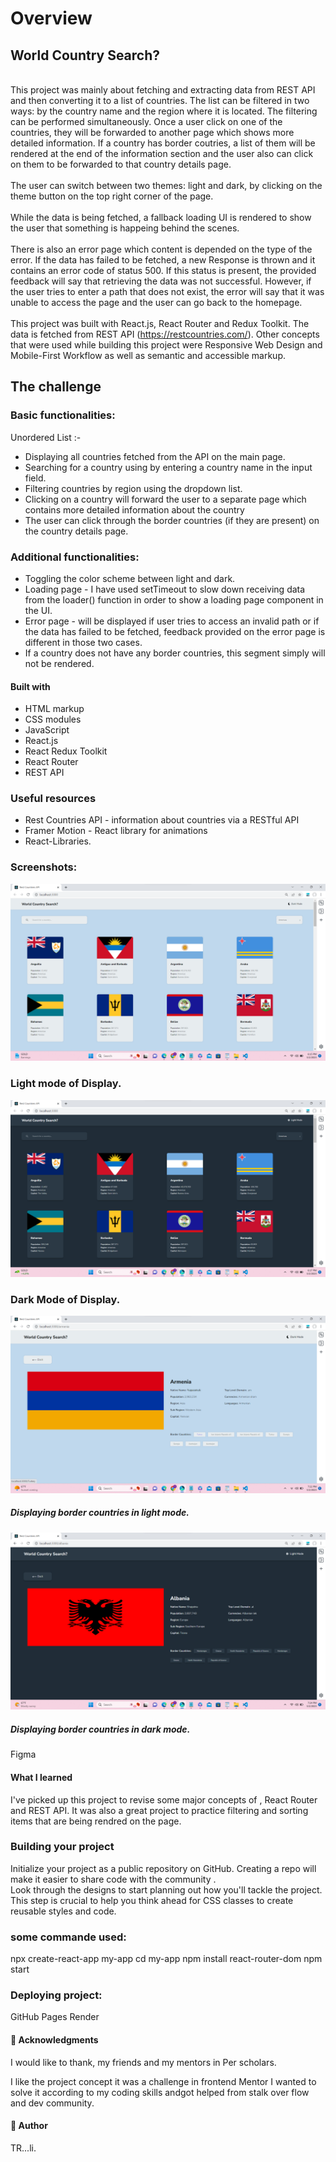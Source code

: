 # Overview
## World Country Search?

<br>This project was mainly about fetching and extracting data from REST API and then converting it to a list of countries. The list can be filtered in two ways: by the country name and the region where it is located. The filtering can be performed simultaneously. Once a user click on one of the countries, they will be forwarded to another page which shows more detailed information. If a country has border coutries, a list of them will be rendered at the end of the information section and the user also can click on them to be forwarded to that country details page.<br>
<br>The user can switch between two themes: light and dark, by clicking on the theme button on the top right corner of the page.<br>
<br>While the data is being fetched, a fallback loading UI is rendered to show the user that something is happeing behind the scenes.<br>
<br>There is also an error page which content is depended on the type of the error. If the data has failed to be fetched, a new Response is thrown and it contains an error code of status 500. If this status is present, the provided feedback will say that retrieving the data was not successful. However, if the user tries to enter a path that does not exist, the error will say that it was unable to access the page and the user can go back to the homepage.<br>
<br>This project was built with React.js, React Router and Redux Toolkit. The data is fetched from REST API (https://restcountries.com/). Other concepts that were used while building this project were Responsive Web Design and Mobile-First Workflow as well as semantic and accessible markup.<br>

## The challenge
### Basic functionalities:<br>
Unordered List :-

*   Displaying all countries fetched from the API on the main page.
*   Searching for a country using by entering a country name in the input field.
*   Filtering countries by region using the dropdown list.
*   Clicking on a country will forward the user to a separate page which contains more detailed     information about the country
* The user can click through the border countries (if they are present) on the country details page.

### Additional functionalities:<br>
* Toggling the color scheme between light and dark.
* Loading page - I have used setTimeout to slow down receiving data from the loader() function in order to show a loading page component in the UI.
*  Error page - will be displayed if user tries to access an invalid path or if the data has failed to be fetched, feedback provided on the error page is different in those two cases.
* If a country does not have any border countries, this segment simply will not be rendered.
#### Built with
*  HTML  markup
* CSS modules
* JavaScript
* React.js
* React Redux Toolkit
* React Router
* REST API
### Useful resources

* Rest Countries API - information about countries via a RESTful API
* Framer Motion - React library for animations
* React-Libraries.


### Screenshots:

![Alt](src/Images/csearch1.png)
### Light mode of Display.
![Alt](src/Images/csearch2.png)
### Dark Mode of Display.
![Alt](src/Images/csearch3.png)
##### Displaying border countries in light mode.
![Alt](src/Images/csearch4.png)
##### Displaying border countries in dark mode.
Figma
#### What I learned
I've picked up this project to revise some major concepts of , React Router and REST API. It was also a great project to practice filtering and sorting items that are being rendred on the page. 
### Building your project
Initialize your project as a public repository on GitHub. Creating a repo will make it easier to share code with the community .  
Look through the designs to start planning out how you'll tackle the project. This step is crucial to help you think ahead for CSS classes to create reusable styles and code.<br>
### some commande used:
npx create-react-app my-app
cd my-app
npm install react-router-dom
npm start
### Deploying  project:
GitHub Pages
Render

#### 🙏 Acknowledgments
I would like to thank, my friends and my mentors in Per scholars.

I like the project concept it was a challenge in frontend Mentor I wanted to solve it according to my coding skills andgot   helped from stalk over flow and dev community.
#### 👥 Author
TR...li.

